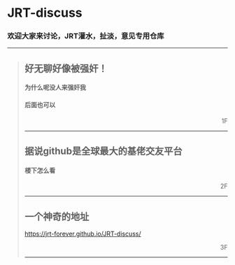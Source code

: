 JRT-discuss
=====
### 欢迎大家来讨论，JRT灌水，扯淡，意见专用仓库


---
>## 好无聊好像被强奸！
>
>#### 为什么呢没人来强奸我
>
>#### 后面也可以
> <div align = right>1F</div>
>
>---
> ## 据说github是全球最大的基佬交友平台
>
>#### 楼下怎么看
> <div align = right>2F</div>
>
>---
>## 一个神奇的地址
> https://jrt-forever.github.io/JRT-discuss/
> <div align = right>3F</div>
>
>---
